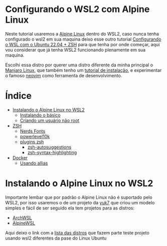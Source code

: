 # Configurando o WSL2 com Alpine Linux

Neste tutorial usaremos a [Alpine Linux](https://www.alpinelinux.org) dentro do WSL2, caso nunca tenha configurado o wsl2 em sua maquina deixo esse outro tutorial [Configurando o WSL com o Ubuntu 22.04 + ZSH](https://github.com/Wesleyotio/config-wsl-with-ubuntu-zsh) para que tenha por onde começar, aqui vou considerar que já tenha WSL2 funcionando plenamente em sua maquina.


Escolhi essa distro por querer uma distro diferente da minha principal o [Manjaro Linux](https://manjaro.org/download/), que também tenho um [tutorial de instalação](https://github.com/Wesleyotio/mymanjaroconfig#instalação-do-so), e experimentar o famoso [neovim](https://github.com/neovim) como ferramenta de desenvolvimento.

# Índice

- [Instalando o Alpine Linux no WSL2](#instalando-o-alpine-linux)
  - [Instalando o básico](#instalando-o-basico)
  - [Criando um usuário não root](#criando-um-usuario-nao-root)
- [ZSH](#zsh)
  - [Nerds Fonts](#nerds-fonts)
  - [powerlevel10k](#powerlevel10k)
  - [plugins zsh](#plugins-zsh)
    - [zsh-autosuggestions](#zsh-autosuggestions)
    - [zsh-syntax-highlighting](#zsh-syntax-highlighting)
- [Docker](#docker)
  - [Usando allias](#usando-allias)
  

# Instalando o Alpine Linux no WSL2
Importante lembar que por padrão o Alpine Linux não é suportado pelo WSL2, por isso usaremos o de um projeto da [yuk7](https://github.com/yuk7) que criou um modelo simples e fácil de ser seguido ela tem projetos para as distros:
 
 - [ArchWSL](https://github.com/yuk7/ArchWSL)  
 - [AlpineWSL](https://github.com/yuk7/AlpineWSL)

Aqui deixo o link com a [lista das distros](https://wsldl-pg.github.io/docs/Using-wsldl/#distros) que fazem parte teste projeto usando wsl2 diferentes da pase do Linux Ubuntu
